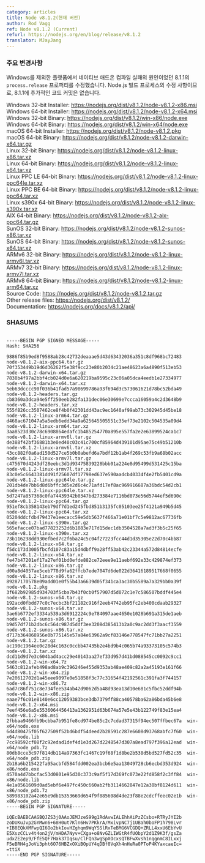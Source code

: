 ```yaml
---
category: articles
title: Node v8.1.2(현재 버전)
author: Rod Vagg
ref: Node v8.1.2 (Current)
refurl: https://nodejs.org/en/blog/release/v8.1.2
translator: MJayJang
---
```


<!--
### Notable changes

Fix broken `process.release` properties in 8.1.1 causing failure to compile native add-ons on platforms other than Windows. This is a fix in the Node.js build process so there are no additional code commits included on top of 8.1.1.
-->

### 주요 변경사항

Windows를 제외한 플랫폼에서 네이티브 애드온 컴파일 실패의 원인이었던 8.1.1의 `process.release` 프로퍼티를 수정했습니다.
Node.js 빌드 프로세스의 수정 사항이므로, 8.1.1에 추가적인 코드 커밋은 없습니다.

Windows 32-bit Installer: https://nodejs.org/dist/v8.1.2/node-v8.1.2-x86.msi<br>
Windows 64-bit Installer: https://nodejs.org/dist/v8.1.2/node-v8.1.2-x64.msi<br>
Windows 32-bit Binary: https://nodejs.org/dist/v8.1.2/win-x86/node.exe<br>
Windows 64-bit Binary: https://nodejs.org/dist/v8.1.2/win-x64/node.exe<br>
macOS 64-bit Installer: https://nodejs.org/dist/v8.1.2/node-v8.1.2.pkg<br>
macOS 64-bit Binary: https://nodejs.org/dist/v8.1.2/node-v8.1.2-darwin-x64.tar.gz<br>
Linux 32-bit Binary: https://nodejs.org/dist/v8.1.2/node-v8.1.2-linux-x86.tar.xz<br>
Linux 64-bit Binary: https://nodejs.org/dist/v8.1.2/node-v8.1.2-linux-x64.tar.xz<br>
Linux PPC LE 64-bit Binary: https://nodejs.org/dist/v8.1.2/node-v8.1.2-linux-ppc64le.tar.xz<br>
Linux PPC BE 64-bit Binary: https://nodejs.org/dist/v8.1.2/node-v8.1.2-linux-ppc64.tar.xz<br>
Linux s390x 64-bit Binary: https://nodejs.org/dist/v8.1.2/node-v8.1.2-linux-s390x.tar.xz<br>
AIX 64-bit Binary: https://nodejs.org/dist/v8.1.2/node-v8.1.2-aix-ppc64.tar.gz<br>
SunOS 32-bit Binary: https://nodejs.org/dist/v8.1.2/node-v8.1.2-sunos-x86.tar.xz<br>
SunOS 64-bit Binary: https://nodejs.org/dist/v8.1.2/node-v8.1.2-sunos-x64.tar.xz<br>
ARMv6 32-bit Binary: https://nodejs.org/dist/v8.1.2/node-v8.1.2-linux-armv6l.tar.xz<br>
ARMv7 32-bit Binary: https://nodejs.org/dist/v8.1.2/node-v8.1.2-linux-armv7l.tar.xz<br>
ARMv8 64-bit Binary: https://nodejs.org/dist/v8.1.2/node-v8.1.2-linux-arm64.tar.xz<br>
Source Code: https://nodejs.org/dist/v8.1.2/node-v8.1.2.tar.gz<br>
Other release files: https://nodejs.org/dist/v8.1.2/<br>
Documentation: https://nodejs.org/docs/v8.1.2/api/



<h3 id="shasums">SHASUMS</h3>


```

-----BEGIN PGP SIGNED MESSAGE-----
Hash: SHA256

9886f85b9ed8f9588ab28c42732deaaae5d43d63432036a351c8df968bc72483  node-v8.1.2-aix-ppc64.tar.gz
70f353449b19d6d36262f5e38f9cc23e80b2034c21ae48623a6a4890f513eb53  node-v8.1.2-darwin-x64.tar.gz
7838b4f97a2bbf4cb024d0e6a620219ba9595c23c06a05dca4eedb1e27334977  node-v8.1.2-darwin-x64.tar.xz
5eb63dcccc90f036b41fad57a98699786a93f694d3c573061621d78bc52bda49  node-v8.1.2-headers.tar.gz
cb8360a3dca94e5ff250eeb282fa131dec06e30699e7ccca16059a4c2d3648b9  node-v8.1.2-headers.tar.xz
555f826cc3507462ce8f4b0f42301dd43ac9ec1640af99ab73c302945d45be18  node-v8.1.2-linux-arm64.tar.gz
d468ac671047a5a5edb6edd34a9a625645505551c35ef73e2102c504535a09d4  node-v8.1.2-linux-arm64.tar.xz
3aa8523d30c78c6908864edafc1b485254770a895e557fa2e2e63899524ca1c7  node-v8.1.2-linux-armv6l.tar.gz
de388f42bf36881b3e0ed40c03c41c700cf85964d439101d95ae75c49b51210b  node-v8.1.2-linux-armv6l.tar.xz
43cc882f0a6ad150d527ce5b0b0abefd6a7bdf12b1ab4f269c53fb9a68b02acc  node-v8.1.2-linux-armv7l.tar.gz
c475670d4243df28eebc3d1d93475839228bbb01a224e8d95499d531425c15ba  node-v8.1.2-linux-armv7l.tar.xz
83c0e5c6643381dd91f25607df17798ed637e590aadcb40334f4e2fb5401cd9a  node-v8.1.2-linux-ppc64le.tar.gz
201db4de7bb6d8d6bffc3d5e2d6c4c71afd17ef8ac969916687a36bdc54d2cb1  node-v8.1.2-linux-ppc64le.tar.xz
5d7247a857368c0fa74439342b0347bd273384e7116bd073e56d5744ef5d690c  node-v8.1.2-linux-ppc64.tar.gz
951ef8cb358143eb79df7d1ed245fbd851b3135fc05103ee25f4121a949b5d45  node-v8.1.2-linux-ppc64.tar.xz
05204ddcfdb479437e1eecacc59e5db5637f466a71e01bf7c5e9812ac67736fb  node-v8.1.2-linux-s390x.tar.gz
565efacce07bad77823252d6b1883e717d15dec1db3504528a7ad3f3b5c25f65  node-v8.1.2-linux-s390x.tar.xz
73b116238dd930efbed7c2f6ba24c5c04f27223fcc44d1d35305e22d70c4bb87  node-v8.1.2-linux-x64.tar.gz
f5dc173d3005fbcfd107c83a15d4dbff9a28ff53ab42c23344a572d84814ecfe  node-v8.1.2-linux-x64.tar.xz
fe47b47201ef17a27ef01bd0efde882ce72eee9e11aebf692e33c429874ef373  node-v8.1.2-linux-x86.tar.gz
d00a8d4057ae5ceb778d9fa62ffcb7ede7047d6de022d36416189517668f0655  node-v8.1.2-linux-x86.tar.xz
89287170578e09add01e0f55b43a6639d05f341ca3ac30b5589a7a329bb0a39f  node-v8.1.2.pkg
3f682b92985d934703f5cba7b43f0cb0f57907d5d072c1e7c586507bddf445e4  node-v8.1.2-sunos-x64.tar.gz
192acd0fbdd77c0c7ecbc3bf21182c916f2eeb4742eb95fc2eb400cdaab29327  node-v8.1.2-sunos-x64.tar.xz
3ae6b6772ef3334a539a3d6912224c9e784097aae4650e1028b691a315de1aeb  node-v8.1.2-sunos-x86.tar.gz
b9d57df71b2dbc6c564c987d5ddf3ee3208d385413b2a0c9ac2dd3f3aacf3559  node-v8.1.2-sunos-x86.tar.xz
d717b364868956e0b775145e57a84e63962a9cf83146e778547fc71bb27a2251  node-v8.1.2.tar.gz
ac190c1964ee0c28d4c163c0ccbb47435b2e4bd9b4c065b74a93373105c574b3  node-v8.1.2.tar.xz
dcd11d9d7e3c604bad4acc29e40143aa27ef33d957d41bd088545cc0092c9cc1  node-v8.1.2-win-x64.7z
5463c812afeb498ad8ab9c396246e455d9353ab48ae409c82a2a45193e161f66  node-v8.1.2-win-x64.zip
7e20612702d1a45eee9097e0e51858f3c77c31654f42192561c391fa3f744157  node-v8.1.2-win-x86.7z
6ad7c86f751c8e734fee534ab42d9062d5a48d93ea13d10e681c5fbc52ddf94b  node-v8.1.2-win-x86.zip
eaae7f6c01e8140e6cc12059383bce3db7379ff88ca40578ba62a86bda45b6e8  node-v8.1.2-x64.msi
7eef456e6a5e5536064456413a1362951d63b674a57e5e43b122749f83e15ea4  node-v8.1.2-x86.msi
2fbbaa9466fb9bcbba7b951fe8cd974be85c2c7cdad37315f94ec507ffbec67a  win-x64/node.exe
6d4d80475f05f627509f52bd6bdf54deed2b28591c287e6608d93768abfc7f60  win-x64/node.lib
7cc98592cf08f2c92edad1def4d1e3d267d2248547d307a8ead797f396a12ead  win-x64/node_pdb.7z
80db8cce3c97f814db114a97363fc1467c19f68f1d8be2b538d5bd527fd52c35  win-x64/node_pdb.zip
2b18a6b215422fa95acbfd584fdd002ea3bcb6e5aa13049728cb6ecbd353d924  win-x86/node.exe
4570a4d7bbcfac53d0801e95d30c373c9af5f17d369fc073e22fd858f2c3ff84  win-x86/node.lib
4e1a0561609d0ad5ebf6e497fc450c660ab2fb3114662847e12a38bf8124d611  win-x86/node_pdb.7z
589983102a42e65e9db15353669d654f9f885608d4de23f88e2cdcffeec02e1b  win-x86/node_pdb.zip
-----BEGIN PGP SIGNATURE-----

iQEcBAEBCAAGBQJZS3j0AAoJEMJzeS99g1RdAvwIALEhhAiPzZCsbo+RTRyJYI2b
zoDUKuJvp2GYMwn6+68H0ut7Kln6Hv7PKkrA/MxivpNC7j1UBah0boFP1h798Lvr
+IB8EQkXMFwpQI6Oo2bkIovHZghqm9WqYSSlRxTeBMG6VCGDQ+ZRLL4xxU6EbYvU
E5XszCCLv4t4on2jV/mHDA7Nyv+CXga+o8NvGZLIWGtR4fUObpY2d1Z9K3f/gsZa
udxZE2ep9/FfE5QF7Hak37Iqsu/ClFQn3wgSpXOcxsQTBFwXvsh1nqgnmC8ILxxj
F5eBRH4gJoVi3pht6O76HBZxOXiBOpUY4qDBf0VqXh4nHeRa0PToP4KYaxcaeIc=
=ttiX
-----END PGP SIGNATURE-----

```
